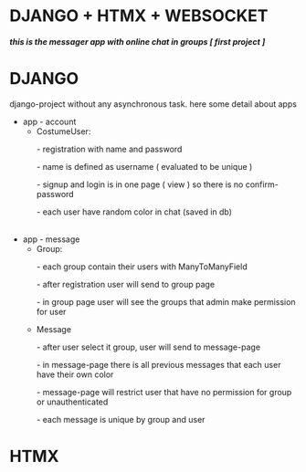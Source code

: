 <h1>DJANGO + HTMX + WEBSOCKET</h1>
<h5>this is the messager app with online chat in groups [ first project ]</h5>

# DJANGO

<p>django-project without any asynchronous task. here some detail about apps</p>
<ul>
    <li>app - account
        <ul>
            <li>CostumeUser:
                <p>- registration with name and password</p>
                <p>- name is defined as username ( evaluated to be unique )</p>
                <p>- signup and login is in one page ( view ) so there is no confirm-password</p>
                <p>- each user have random color in chat (saved in db)</p>
            </li>
        </ul>
    </li>
    <br>
    <li>app - message
        <ul>
            <li>Group:
                <p>- each group contain their users with ManyToManyField</p>
                <p>- after registration user will send to group page</p>
                <p>- in group page user will see the groups that admin make permission for user</p>
            </li>
            <li>Message
                <p>- after user select it group, user will send to message-page</p>
                <p>- in message-page there is all previous messages that each user have their own color</p>
                <p>- message-page will restrict user that have no permission for group or unauthenticated</p>
                <p>- each message is unique by group and user</p>
            </li>
        </ul>
    </li>
</ul>

# HTMX
